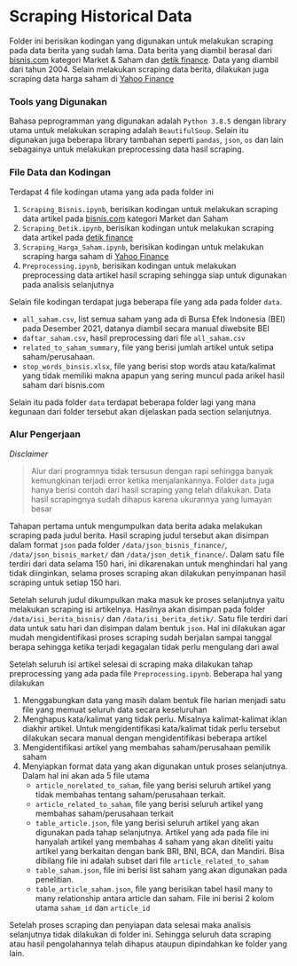 # Scraping Historical Data

Folder ini berisikan kodingan yang digunakan untuk melakukan scraping pada data berita yang sudah lama. Data berita yang diambil berasal dari [bisnis.com](http://bisnis.com/) kategori Market & Saham dan [detik finance](https://finance.detik.com/). Data yang diambil dari tahun 2004. Selain melakukan scraping data berita, dilakukan juga scraping data harga saham di [Yahoo Finance](https://finance.yahoo.com/)

### Tools yang Digunakan

Bahasa peprogramman yang digunakan adalah `Python 3.8.5` dengan library utama untuk melakukan scraping adalah `BeautifulSoup`. Selain itu digunakan juga beberapa library tambahan seperti `pandas`, `json`, `os` dan lain sebagainya untuk melakukan preprocessing data hasil scraping. 

### File Data dan Kodingan

Terdapat 4 file kodingan utama yang ada pada folder ini

1. `Scraping_Bisnis.ipynb`, berisikan kodingan untuk melakukan scraping data artikel pada [bisnis.com](http://bisnis.com/) kategori Market dan Saham
2. `Scraping_Detik.ipynb`, berisikan kodingan untuk melakukan scraping data artikel pada [detik finance](https://finance.detik.com/)
3. `Scraping_Harga_Saham.ipynb`, berisikan kodingan untuk melakukan scraping harga saham di [Yahoo Finance](https://finance.yahoo.com/)
4. `Preprocessing.ipynb`, berisikan kodingan untuk melakukan preprocessing data artikel hasil scraping sehingga siap untuk digunakan pada analisis selanjutnya

Selain file kodingan terdapat juga beberapa file yang ada pada folder `data`.
- `all_saham.csv`, list semua saham yang ada di Bursa Efek Indonesia (BEI) pada Desember 2021, datanya diambil secara manual diwebsite BEI
- `daftar_saham.csv`, hasil preprocessing dari file `all_saham.csv`
- `related_to_saham_summary`, file yang berisi jumlah artikel untuk setipa saham/perusahaan.
- `stop_words_binsis.xlsx`, file yang berisi stop words atau kata/kalimat yang tidak memiliki makna apapun yang sering muncul pada arikel hasil saham dari bisnis.com

Selain itu pada folder `data` terdapat beberapa folder lagi yang mana kegunaan dari folder tersebut akan dijelaskan pada section selanjutnya.


### Alur Pengerjaan

*Disclaimer*
> Alur dari programnya tidak tersusun dengan rapi sehingga banyak kemungkinan terjadi error ketika menjalankannya. Folder `data` juga hanya berisi contoh dari hasil scraping yang telah dilakukan. Data hasil scrapingnya sudah dihapus karena ukurannya yang lumayan besar

Tahapan pertama untuk mengumpulkan data berita adaka melakukan scraping pada judul berita. Hasil scraping judul tersebut akan disimpan dalam format `json` pada folder `/data/json_bisnis_finance/`, `/data/json_bisnis_market/` dan `/data/json_detik_finance/`. Dalam satu file terdiri dari data selama 150 hari, ini dikarenakan untuk menghindari hal yang tidak diinginkan, selama proses scraping akan dilakukan penyimpanan hasil scraping untuk setiap 150 hari.

Setelah seluruh judul dikumpulkan maka masuk ke proses selanjutnya yaitu melakukan scraping isi artikelnya. Hasilnya akan disimpan pada folder `/data/isi_berita_bisnis/` dan `/data/isi_berita_detik/`. Satu file terdiri dari data untuk satu hari dan disimpan dalam bentuk `json`. Hal ini dilakukan agar mudah mengidentifikasi proses scraping sudah berjalan sampai tanggal berapa sehingga ketika terjadi kegagalan tidak perlu mengulang dari awal

Setelah seluruh isi artikel selesai di scraping maka dilakukan tahap preprocessing yang ada pada file `Preprocessing.ipynb`. Beberapa hal yang dilakukan

1. Menggabungkan data yang masih dalam bentuk file harian menjadi satu file yang memuat seluruh data secara keseluruhan
2. Menghapus kata/kalimat yang tidak perlu. Misalnya kalimat-kalimat iklan diakhir artikel. Untuk mengidentifikasi kata/kalimat tidak perlu tersebut dilakukan secara manual dengan mengidentifikasi beberapa artikel
3. Mengidentifikasi artikel yang membahas saham/perusahaan pemilik saham
4. Menyiapkan format data yang akan digunakan untuk proses selanjutnya. Dalam hal ini akan ada 5 file utama
    - `article_norelated_to_saham`, file yang berisi seluruh artikel yang tidak membahas tentang saham/perusahaan terkait.
    - `article_related_to_saham`, file yang berisi seluruh artikel yang membahas saham/perusahaan terkait
    - `table_article.json`, file yang berisi seluruh artikel yang akan digunakan pada tahap selanjutnya. Artikel yang ada pada file ini hanyalah artikel yang membahas 4 saham yang akan diteliti yaitu artikel yang berkaitan dengan bank BRI, BNI, BCA, dan Mandiri. Bisa dibilang file ini adalah subset dari file `article_related_to_saham`
    - `table_saham.json`, file ini berisi list saham yang akan digunakan pada penelitian.
    - `table_article_saham.json`, file yang berisikan tabel hasil many to many relationship antara article dan saham. File ini berisi 2 kolom utama `saham_id` dan `article_id`


Setelah proses scraping dan penyiapan data selesai maka analisis selanjutnya tidak dilakukan di folder ini. Sehingga seluruh data scraping atau hasil pengolahannya telah dihapus ataupun dipindahkan ke folder yang lain.